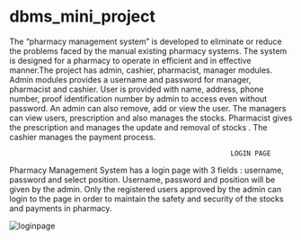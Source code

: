 # dbms_mini_project

The “pharmacy management system” is developed to eliminate or reduce the problems faced by the manual existing pharmacy systems. The system is designed for a pharmacy to operate in efficient and in effective manner.The project has admin, cashier, pharmacist, manager modules.
Admin modules provides a username and password for manager, pharmacist and cashier. User is provided with name, address, phone number, proof identification number by admin to access even without password. An admin can also remove, add or view the user. 
The managers can view users, prescription and also manages the stocks.
Pharmacist gives the prescription and manages the update and removal of stocks .
The cashier manages the payment process.
   
       
                                                           LOGIN PAGE
Pharmacy Management System has a login page with 3 fields : username, password and select position.
Username, password and position will be given by the admin. Only the registered users approved by the admin can login to the page in order to maintain the safety and security of the stocks and payments in pharmacy. 

![loginpage](https://user-images.githubusercontent.com/70790665/102995069-486c0c80-4546-11eb-85fe-e6e0064cfd7b.png)
